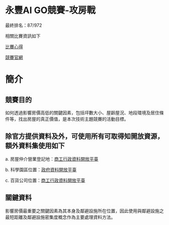# 永豐AI GO競賽-攻房戰
最終排名：87/972

相關比賽資訊如下

[比賽心得](https://medium.com/@p112098/11f638e6c4bf)

[競賽官網](https://tbrain.trendmicro.com.tw/Competitions/Details/30)
# 簡介

## 競賽目的
如何透過影響房價高低的關鍵因素，包括坪數大小、屋齡屋況、地段環境及居住條件等，找出房屋的真正價值，是本次技術主題競賽的活動目標。
## 除官方提供資料及外，可使用所有可取得知開放資源，額外資料集使用如下

a. 房屋仲介營業登記地：[商工行政資料開放平臺](https://data.gcis.nat.gov.tw/main/index)

b. 科學園區位置：[政府資料開放平臺](https://data.gov.tw/)

c. 百貨公司位置：[商工行政資料開放平臺](https://data.gcis.nat.gov.tw/main/index)

## 關鍵資料
影響房價最重要之關鍵因素為其本身及鄰避設施所在位置，因此使用與鄰避設施之最短距離及鄰避設施密集度概念作為主要處理資料方法。
